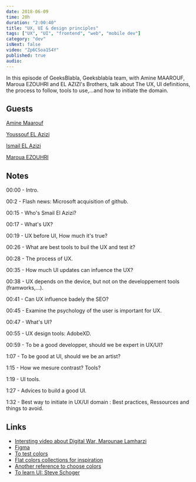 ```yaml
---
date: 2018-06-09
time: 20h
duration: "2:00:40"
title: "UX, UI & design principles"
tags: ["UX", "UI", "frontend", "web", "mobile dev"]
category: "dev"
isNext: false
video: "Zp6CSoa1S4Y"
published: true
audio:
---
```


In this episode of GeeksBlabla, Geeksblabla team, with Amine MAAROUF, Maroua EZOUHRI and EL AZIZI's Brothers, talk about The UX, UI definitions, the process to follow, tools to use,...and how to initiate the domain.

## Guests

[Amine Maarouf](https://web.facebook.com/amiiiinema)

[Youssouf EL Azizi](https://elazizi.com/)

[Ismail EL Azizi](https://ismailelazizi.com/)

[Maroua EZOUHRI](https://www.facebook.com/maroua.ezouhri.1)

## Notes

00:00 - Intro.

00:2 - Flash news: Microsoft acquisition of github.

00:15 - Who's Smail El Azizi?

00:17 - What's UX?

00:19 - UX before UI, How much it's true?

00:26 - What are best tools to buil the UX and test it?

00:28 - The process of UX.

00:35 - How much UI updates can infuence the UX?

00:38 - UX depends on the device, but not on the developpement tools (framworks,...).

00:41 - Can UX influence badely the SEO?

00:45 - Examine the psychology of the user is important for UX.

00:47 - What's UI?

00:55 - UX design tools: AdobeXD.

00:59 - To be a good developper, should we be expert in UX/UI?

1:07 - To be good at UI, should we be an artist?

1:15 - How we mesure contrast? Tools?

1:19 - UI tools.

1:27 - Advices to build a good UI.

1:32 - Best way to initiate in UX/UI domain : Best practices, Ressources and things to avoid.

## Links

- [Intersting video about Digital War, Marounae Lamharzi](https://www.youtube.com/watch?v=Saqb2Fk58aw&feature=youtu.be&fbclid=IwAR0WkKsgg30BnjrYbka_K5esdrR83Of7FFvBHGX_oTlEend-CD7JPqpgYZI)
- [Figma](Www.figma.com)
- [To test colors](https://coolors.co/)
- [Flat colors collections for inspiration](https://flatuicolors.com/)
- [Another reference to choose colors](http://colorsupplyyy.com/app/)
- [To learn UI: Steve Schoger](https://www.youtube.com/channel/UCxqiDtkXtOCNJdckODHk9YA)
